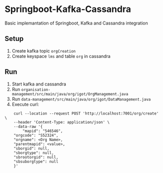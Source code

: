# Springboot-Kafka-Cassandra
Basic implemantation of Springboot, Kafka and Cassandra integration


## Setup

1. Create kafka topic `orgCreation`
2. Create keyspace `lms` and table `org` in cassandra

## Run

1. Start kafka and cassandra
2. Run `organisation-management/src/main/java/org/igot/OrgManagement.java`
3. Run `data-management/src/main/java/org/igot/DataManagement.java`
4. Execute curl:
```
    curl --location --request POST 'http://localhost:7001/org/create' \
    --header 'Content-Type: application/json' \
    --data-raw '{
        "mapid": "546546",
    "orgcode": "S52324",
    "orgname": <Org Name>,
    "parentmapid": <value>,
    "sborgid": null,
    "sborgtype": null,
    "sbrootorgid": null,
    "sbsuborgtype": null
    }'
```
